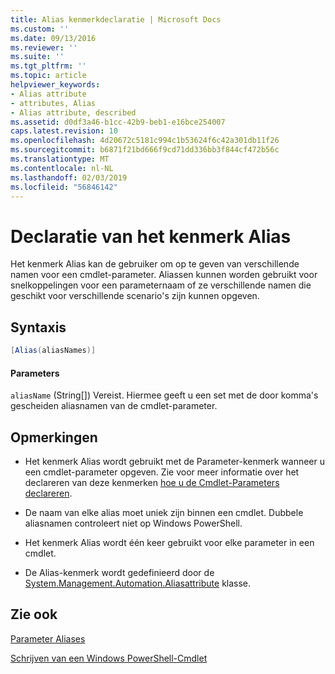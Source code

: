 ```yaml
---
title: Alias kenmerkdeclaratie | Microsoft Docs
ms.custom: ''
ms.date: 09/13/2016
ms.reviewer: ''
ms.suite: ''
ms.tgt_pltfrm: ''
ms.topic: article
helpviewer_keywords:
- Alias attribute
- attributes, Alias
- Alias attribute, described
ms.assetid: d0df3a46-b1cc-42b9-beb1-e16bce254007
caps.latest.revision: 10
ms.openlocfilehash: 4d20672c5181c994c1b53624f6c42a301db11f26
ms.sourcegitcommit: b6871f21bd666f9cd71dd336bb3f844cf472b56c
ms.translationtype: MT
ms.contentlocale: nl-NL
ms.lasthandoff: 02/03/2019
ms.locfileid: "56846142"
---
```

# <a name="alias-attribute-declaration"></a>Declaratie van het kenmerk Alias

Het kenmerk Alias kan de gebruiker om op te geven van verschillende namen voor een cmdlet-parameter. Aliassen kunnen worden gebruikt voor snelkoppelingen voor een parameternaam of ze verschillende namen die geschikt voor verschillende scenario's zijn kunnen opgeven.

## <a name="syntax"></a>Syntaxis

```csharp
[Alias(aliasNames)]
```

#### <a name="parameters"></a>Parameters

`aliasName` (String[]) Vereist. Hiermee geeft u een set met de door komma's gescheiden aliasnamen van de cmdlet-parameter.

## <a name="remarks"></a>Opmerkingen

- Het kenmerk Alias wordt gebruikt met de Parameter-kenmerk wanneer u een cmdlet-parameter opgeven. Zie voor meer informatie over het declareren van deze kenmerken [hoe u de Cmdlet-Parameters declareren](./how-to-declare-cmdlet-parameters.md).

- De naam van elke alias moet uniek zijn binnen een cmdlet. Dubbele aliasnamen controleert niet op Windows PowerShell.

- Het kenmerk Alias wordt één keer gebruikt voor elke parameter in een cmdlet.

- De Alias-kenmerk wordt gedefinieerd door de [System.Management.Automation.Aliasattribute](/dotnet/api/System.Management.Automation.AliasAttribute) klasse.

## <a name="see-also"></a>Zie ook

[Parameter Aliases](./parameter-aliases.md)

[Schrijven van een Windows PowerShell-Cmdlet](./writing-a-windows-powershell-cmdlet.md)
